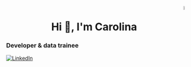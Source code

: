 <img width="5%" align="right" alt="Mona cat" src="https://github.githubassets.com/images/mona-loading-default.gif" />
<h1 align="center">Hi 👋, I'm Carolina</h1>
<h3 align="left">Developer & data trainee</h3>

<a href="https://www.linkedin.com/in/altamiranoc/"><img alt="LinkedIn" src="https://img.shields.io/badge/-Carolina_Ruiz-blue?style=flat-square&logo=Linkedin&logoColor=white&link=https://www.linkedin.com/in/altamiranoc//"></a>
